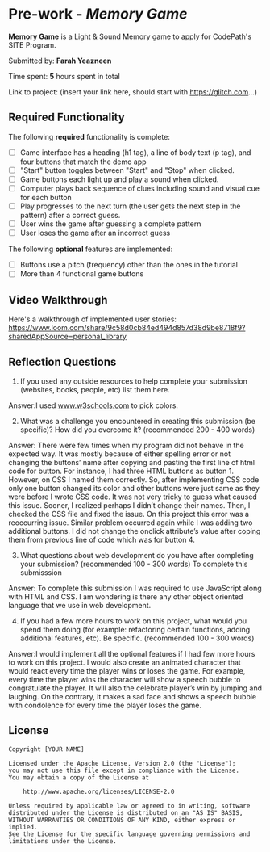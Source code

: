 # Pre-work - _Memory Game_

**Memory Game** is a Light & Sound Memory game to apply for CodePath's SITE Program.

Submitted by: **Farah Yeazneen**

Time spent: **5** hours spent in total

Link to project: (insert your link here, should start with https://glitch.com...)

## Required Functionality

The following **required** functionality is complete:

- [ ] Game interface has a heading (h1 tag), a line of body text (p tag), and four buttons that match the demo app
- [ ] "Start" button toggles between "Start" and "Stop" when clicked.
- [ ] Game buttons each light up and play a sound when clicked.
- [ ] Computer plays back sequence of clues including sound and visual cue for each button
- [ ] Play progresses to the next turn (the user gets the next step in the pattern) after a correct guess.
- [ ] User wins the game after guessing a complete pattern
- [ ] User loses the game after an incorrect guess

The following **optional** features are implemented:

- [ ] Buttons use a pitch (frequency) other than the ones in the tutorial
- [ ] More than 4 functional game buttons

## Video Walkthrough

Here's a walkthrough of implemented user stories:
https://www.loom.com/share/9c58d0cb84ed494d857d38d9be8718f9?sharedAppSource=personal_library

## Reflection Questions

1. If you used any outside resources to help complete your submission (websites, books, people, etc) list them here.

Answer:I used www.w3schools.com to pick colors.

2. What was a challenge you encountered in creating this submission (be specific)? How did you overcome it? (recommended 200 - 400 words)

Answer: There were few times when my program did not behave in the expected way. It was mostly because of either spelling error or not changing the buttons’
name after copying and pasting the first line of html code for button. For instance, I had three HTML buttons as button 1. However, on CSS I named them correctly.
So, after implementing CSS code only one button changed its color and other buttons were just same as they were before I wrote CSS code. It was not very tricky to
guess what caused this issue. Sooner, I realized perhaps I didn’t change their names. Then, I checked the CSS file and fixed the issue. On this project this error
was a reoccurring issue. Similar problem occurred again while I was adding two additional buttons. I did not change the onclick attribute’s value after coping them
from previous line of code which was for button 4.

3. What questions about web development do you have after completing your submission? (recommended 100 - 300 words)
   To complete this submisssion

Answer: To complete this submission I was required to use JavaScript along with HTML and CSS. I am wondering is there any other object oriented language that we
use in web development.

4. If you had a few more hours to work on this project, what would you spend them doing (for example: refactoring certain functions, adding additional features, etc).
   Be specific. (recommended 100 - 300 words)

Answer:I would implement all the optional features if I had few more hours to work on this project. I would also create an animated character that would react every time
the player wins or loses the game. For example, every time the player wins the character will show a speech bubble to congratulate the player. It will also the celebrate
player’s win by jumping and laughing. On the contrary, it makes a sad face and shows a speech bubble with condolence for every time the player loses the game.

## License

    Copyright [YOUR NAME]

    Licensed under the Apache License, Version 2.0 (the "License");
    you may not use this file except in compliance with the License.
    You may obtain a copy of the License at

        http://www.apache.org/licenses/LICENSE-2.0

    Unless required by applicable law or agreed to in writing, software
    distributed under the License is distributed on an "AS IS" BASIS,
    WITHOUT WARRANTIES OR CONDITIONS OF ANY KIND, either express or implied.
    See the License for the specific language governing permissions and
    limitations under the License.
